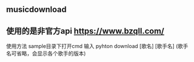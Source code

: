 ## musicdownload
## 使用的是非官方api https://www.bzqll.com/
使用方法 sample目录下打开cmd  输入 pyhton download [歌名] [歌手名] (歌手名可省略，会显示各个歌手的版本)
